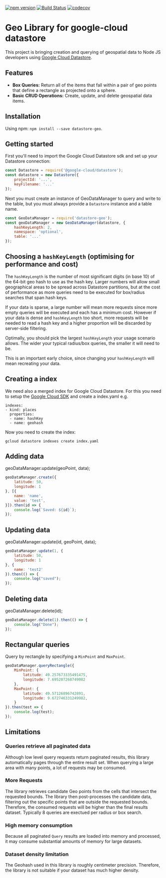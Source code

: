 [![npm version](https://badge.fury.io/js/datastore-geo.svg)](https://badge.fury.io/js/datastore-geo)
[![Build Status](https://travis-ci.com/damack/datastore-geo.svg?branch=master)](https://travis-ci.com/damack/datastore-geo)
[![codecov](https://codecov.io/gh/damack/datastore-geo/branch/master/graph/badge.svg)](https://codecov.io/gh/damack/datastore-geo)

# Geo Library for google-cloud datastore
This project is bringing creation and querying of geospatial data to Node JS developers using [Google Cloud Datastore][datastore].

## Features
* **Box Queries:** Return all of the items that fall within a pair of geo points that define a rectangle as projected onto a sphere.
* **Basic CRUD Operations:** Create, update, and delete geospatial data items.

## Installation
Using npm:
`npm install --save datastore-geo`.

## Getting started
First you'll need to import the Google Cloud Datastore sdk and set up your Datastore connection:

```js
const Datastore = require('@google-cloud/datastore');
const datastore = new Datastore({
    projectId: '...',
    keyFilename: '...'
});
```

Next you must create an instance of GeoDataManager to query and write to the table, but you must always provide a `Datastore` instance and a table name.

```js
const GeoDataManager = require('datastore-geo');
const geoDataManager = new GeoDataManager(datastore, {
    hashKeyLength: 2,
    namespace: 'optional',
    table: '...'
});
```

## Choosing a `hashKeyLength` (optimising for performance and cost)
The `hashKeyLength` is the number of most significant digits (in base 10) of the 64-bit geo hash to use as the hash key. Larger numbers will allow small geographical areas to be spread across Datastore partitions, but at the cost of performance as more queries need to be executed for box/radius searches that span hash keys. 

If your data is sparse, a large number will mean more requests since more empty queries will be executed and each has a minimum cost. However if your data is dense and `hashKeyLength` too short, more requests will be needed to read a hash key and a higher proportion will be discarded by server-side filtering.

Optimally, you should pick the largest `hashKeyLength` your usage scenario allows. The wider your typical radius/box queries, the smaller it will need to be.

This is an important early choice, since changing your `hashKeyLength` will mean recreating your data.

## Creating a index
We need also a merged index for Google Cloud Datastore. For this you need to setup the [Google Cloud SDK][sdk] and create a index.yaml e.g.

```
indexes:
- kind: places
  properties:
  - name: hashKey
  - name: geohash
```

Now you need to create the index:

```
gcloud datastore indexes create index.yaml
```

## Adding data
geoDataManager.update(geoPoint, data);

```js
geoDataManager.create({
    latitude: 50,
    longitude: 1
}, [{
    name: 'name',
    value: 'test',
}]).then(id => {
    console.log(`Saved: ${id}`);
});
```

## Updating data
geoDataManager.update(id, geoPoint, data);

```js
geoDataManager.update(1, {
    latitude: 50,
    longitude: 1
}, {
    name: 'test2'
}).then(() => {
    console.log("saved");
});
```

## Deleting data
geoDataManager.delete(id);

```js
geoDataManager.delete(1).then(() => {
    console.log("Done");
});
```

## Rectangular queries
Query by rectangle by specifying a `MinPoint` and `MaxPoint`.

```js
geoDataManager.queryRectangle({
    MinPoint: {
        latitude: 49.257673335491475,
        longitude: 7.695207268749982
    },
    MaxPoint: {
        latitude: 49.57126896742891,
        longitude: 9.672746331249982,
    }
}).then(test => {
    console.log(test);
});
```

## Limitations

### Queries retrieve all paginated data
Although low level query requests return paginated results, this library automatically pages through the entire result set. When querying a large area with many points, a lot of requests may be consumed.

### More Requests
The library retrieves candidate Geo points from the cells that intersect the requested bounds. The library then post-processes the candidate data, filtering out the specific points that are outside the requested bounds. Therefore, the consumed requests will be higher than the final results dataset. Typically 8 queries are exectued per radius or box search.

### High memory consumption
Because all paginated `Query` results are loaded into memory and processed, it may consume substantial amounts of memory for large datasets.

### Dataset density limitation
The Geohash used in this library is roughly centimeter precision. Therefore, the library is not suitable if your dataset has much higher density.

[datastore]: https://github.com/googleapis/nodejs-datastore
[sdk]: https://cloud.google.com/sdk/docs
